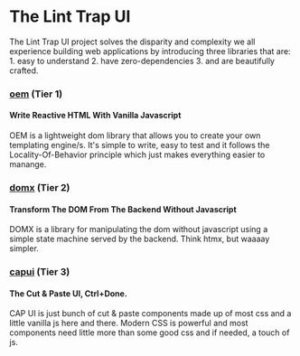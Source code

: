 # The Lint Trap UI
The Lint Trap UI project solves the disparity and complexity we all experience building web applications by introducing three libraries that are: 1. easy to understand 2. have zero-dependencies 3. and are beautifully crafted.

### [oem](https://oem.js.org) (Tier 1)
#### Write Reactive HTML With Vanilla Javascript
OEM is a lightweight dom library that allows you to create your own templating engine/s. It's simple to write, easy to test and it follows the Locality-Of-Behavior principle which just makes everything easier to manange.

### [domx](https://domx.js.org) (Tier 2)
#### Transform The DOM From The Backend Without Javascript
DOMX is a library for manipulating the dom without javascript using a simple state machine served by the backend. Think htmx, but waaaay simpler.

### [capui](https://linttrapmedia.github.io/capui) (Tier 3)
#### The Cut & Paste UI, Ctrl+Done.
CAP UI is just bunch of cut & paste components made up of most css and a little vanilla js here and there. Modern CSS is powerful and most components need little more than some good css and if needed, a touch of js.
